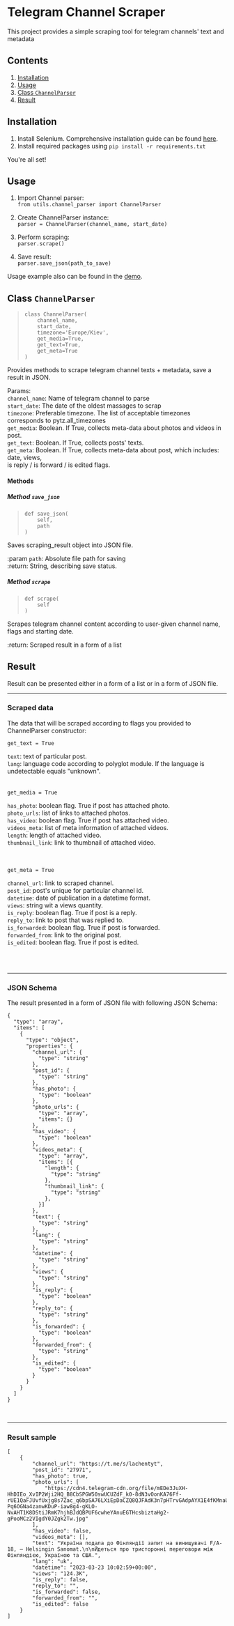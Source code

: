 # Telegram Channel Scraper

This project provides a simple scraping tool for telegram channels' text and metadata

## Contents 
1. [Installation](#installation)
2. [Usage](#usage)
3. [Class `ChannelParser`](#class-channelparser)
4. [Result](#result)

## Installation
1. Install Selenium. Comprehensive installation guide can be found [here](https://selenium-python.readthedocs.io/installation.html).
2. Install required packages using
`pip install -r requirements.txt`

You're all set!

## Usage
1. Import Channel parser:  
```from utils.channel_parser import ChannelParser```

2. Create ChannelParser instance:  
`parser = ChannelParser(channel_name, start_date)`

3. Perform scraping:  
`parser.scrape()`

4. Save result:  
`parser.save_json(path_to_save)`

Usage example also can be found in the [demo](https://github.com/Miracle-Aligner/telegram-channel-parser/blob/main/demo.py).
## Class `ChannelParser`

>     class ChannelParser(
>         channel_name,
>         start_date,
>         timezone='Europe/Kiev',
>         get_media=True,
>         get_text=True,
>         get_meta=True
>     )


Provides methods to scrape telegram channel texts + metadata, save a result in JSON.

Params:  
`channel_name`: Name of telegram channel to parse  
`start_date`: The date of the oldest massages to scrap  
`timezone`: Preferable timezone. The list of acceptable timezones corresponds to pytz.all_timezones  
`get_media`: Boolean. If True, collects meta-data about photos and videos in post.  
`get_text`: Boolean. If True, collects posts' texts.  
`get_meta`: Boolean. If True, collects meta-data about post, which includes: date, views,  
                 is reply / is forward / is edited flags.  


#### Methods

##### Method `save_json`

>     def save_json(
>         self,
>         path
>     )


Saves scraping_result object into JSON file.

:param `path`: Absolute file path for saving  
:return: String, describing save status.

    
##### Method `scrape`
>     def scrape(
>         self
>     )

Scrapes telegram channel content according to user-given channel name, flags and starting date.

:return: Scraped result in a form of a list


## Result
Result can be presented either in a form of a list or in a form of JSON file.

---
### Scraped data
The data that will be scraped according to flags you provided to ChannelParser constructor:

`get_text = True`  

`text`: text of particular post.    
`lang`: language code according to polyglot module. If the language is undetectable equals "unknown".    
<br><br>
`get_media = True`

`has_photo`: boolean flag. True if post has attached photo.  
`photo_urls`: list of links to attached photos.   
`has_video`: boolean flag. True if post has attached video.  
`videos_meta`: list of meta information of attached videos.  
`length`: length of attached video.    
`thumbnail_link`: link to thumbnail of attached video.

<br><br>
`get_meta = True`  

`channel_url`: link to scraped channel.   
`post_id`: post's unique for particular channel id.  
`datetime`: date of publication in a datetime format.  
`views`: string wit a views quantity.  
`is_reply`: boolean flag. True if post is a reply.  
`reply_to`: link to post that was replied to.  
`is_forwarded`: boolean flag. True if post is forwarded.  
`forwarded_from`: link to the original post.  
`is_edited`: boolean flag. True if post is edited.

<br><br>

---

### JSON Schema
The result presented in a form of JSON file with following JSON Schema:

```
{
  "type": "array",
  "items": [
    {
      "type": "object",
      "properties": {
        "channel_url": {
          "type": "string"
        },
        "post_id": {
          "type": "string"
        },
        "has_photo": {
          "type": "boolean"
        },
        "photo_urls": {
          "type": "array",
          "items": {}
        },
        "has_video": {
          "type": "boolean"
        },
        "videos_meta": {
          "type": "array",
          "items": [{
            "length": {
              "type": "string"
            },
            "thumbnail_link": {
              "type": "string"
            },
          }]
        },
        "text": {
          "type": "string"
        },
        "lang": {
          "type": "string"
        },
        "datetime": {
          "type": "string"
        },
        "views": {
          "type": "string"
        },
        "is_reply": {
          "type": "boolean"
        },
        "reply_to": {
          "type": "string"
        },
        "is_forwarded": {
          "type": "boolean"
        },
        "forwarded_from": {
          "type": "string"
        },
        "is_edited": {
          "type": "boolean"
        }
      }
    }
  ]
}
```
<br>

---
### Result sample

```
[
    {
        "channel_url": "https://t.me/s/lachentyt",
        "post_id": "27971",
        "has_photo": true,
        "photo_urls": [
            "https://cdn4.telegram-cdn.org/file/mEDe3JuXH-HhDIEo_XvIP2Wji2HQ_B8CbSPGW50swUCUZdF_k0-8dN3vOonKA76Ff-rUE1QaFJUvfUxjg8s7Zac_q6bpSA76LXiEpDaCZQ8QJFAdK3n7pHTrvGAdpAYX1E4fKMnaU0y5f347FdLRfBXAsYMxt_PivSIdP9Y2yoY1r5SAWCZJ1r0xmWJPgY5IEkOgJbCBW_oBy8O4NrnTxwtgfzujaLsfdO_WTJsPXy_U0_N-Pq6OGNa4zanwKDuP-iaw8g4-gKLO-NvAHT1K8DStiJRmK7hjhBJdQBPUF6cwheYAnuEGTHcsbiztaHg2-gPooMCz2VIgdY0JZgk2Tw.jpg"
        ],
        "has_video": false,
        "videos_meta": [],
        "text": "Україна подала до Фінляндії запит на винищувачі F/A-18, – Helsingin Sanomat.\n\nЙдеться про тристоронні переговори між Фінляндією, Україною та США.",
        "lang": "uk",
        "datetime": "2023-03-23 10:02:59+00:00",
        "views": "124.3K",
        "is_reply": false,
        "reply_to": "",
        "is_forwarded": false,
        "forwarded_from": "",
        "is_edited": false
    }
]
```
